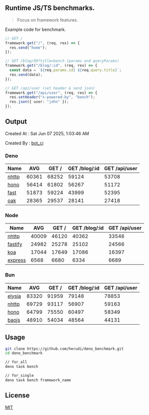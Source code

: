 ## Runtime JS/TS benchmarks.

> Focus on framework features.

Example code for benchmark.
```ts
// GET /
framework.get("/", (req, res) => {
  res.send("home");
});

// GET /blog/99?title=bench (params and queryParams)
framework.get("/blog/:id", (req, res) => {
  const data = `${req.params.id} ${req.query.title}`;
  res.send(data);
});

// GET /api/user (set header & send json)
framework.get("/api/user", (req, res) => {
  res.setHeader("x-powered-by", "bench");
  res.json({ user: "john" });
});
```

## Output
Created At : Sat Jun 07 2025, 1:03:46 AM

Created By : [bot_ci](https://github.com/herudi/deno_benchmarks/commits?author=github-actions%5Bbot%5D)


### Deno
|Name|AVG|GET /|GET /blog/:id|GET /api/user|
|----|----|----|----|----|
|[nhttp](https://github.com/nhttp/nhttp)|60361|68252|59124|53708|
|[hono](https://github.com/honojs/hono)|56414|61802|56267|51172|
|[fast](https://github.com/danteissaias/fast)|51873|59224|43999|52395|
|[oak](https://github.com/oakserver/oak)|28365|29537|28141|27418|
  


### Node
|Name|AVG|GET /|GET /blog/:id|GET /api/user|
|----|----|----|----|----|
|[nhttp](https://github.com/nhttp/nhttp)|40009|46120|40362|33546|
|[fastify](https://github.com/fastify/fastify)|24982|25278|25102|24566|
|[koa](https://github.com/koajs/koa)|17044|17649|17086|16397|
|[express](https://github.com/expressjs/express)|6568|6680|6334|6689|
  


### Bun
|Name|AVG|GET /|GET /blog/:id|GET /api/user|
|----|----|----|----|----|
|[elysia](https://github.com/elysiajs/elysia)|83320|91959|79148|78853|
|[nhttp](https://github.com/nhttp/nhttp)|69729|93117|56907|59163|
|[hono](https://github.com/honojs/hono)|64799|75550|60497|58349|
|[baojs](https://github.com/mattreid1/baojs)|48910|54034|48564|44131|
  



## Usage

```bash
git clone https://github.com/herudi/deno_benchmark.git
cd deno_benchmark

// for_all
deno task bench

// for_single
deno task bench framework_name
```

## License

[MIT](LICENSE)

